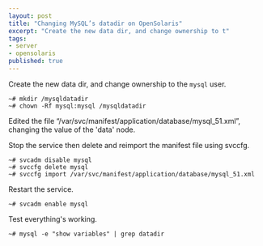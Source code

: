 ```yaml
---
layout: post
title: "Changing MySQL’s datadir on OpenSolaris"
excerpt: "Create the new data dir, and change ownership to t"
tags: 
- server
- opensolaris
published: true
---
```


Create the new data dir, and change ownership to the `mysql` user.

    ~# mkdir /mysqldatadir
    ~# chown -Rf mysql:mysql /mysqldatadir

Edited the file “/var/svc/manifest/application/database/mysql_51.xml”, changing the value of the 'data' node.

Stop the service then delete and reimport the manifest file using svccfg.

    ~# svcadm disable mysql
    ~# svccfg delete mysql
    ~# svccfg import /var/svc/manifest/application/database/mysql_51.xml

Restart the service.

    ~# svcadm enable mysql

Test everything's working.

    ~# mysql -e "show variables" | grep datadir
